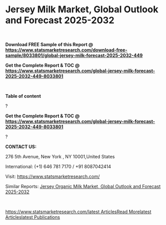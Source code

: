 <h1>Jersey Milk Market, Global Outlook and Forecast 2025-2032</h1><br/><p><strong>Download FREE Sample of this Report @ <a href="https://www.statsmarketresearch.com/download-free-sample/8033801/global-jersey-milk-forecast-2025-2032-449">https://www.statsmarketresearch.com/download-free-sample/8033801/global-jersey-milk-forecast-2025-2032-449</a></strong></p>
 
 
 
 <div><b>Get the Complete Report & TOC @ <a href="https://www.statsmarketresearch.com/global-jersey-milk-forecast-2025-2032-449-8033801">https://www.statsmarketresearch.com/global-jersey-milk-forecast-2025-2032-449-8033801</a></b></div>
 
 
 
 <p><br />
 
 <b>Table of content</b></p>
 
 
 
 <p>? </p>
 
 
 
 <div><b>Get the Complete Report & TOC @ <a href="https://www.statsmarketresearch.com/global-jersey-milk-forecast-2025-2032-449-8033801">https://www.statsmarketresearch.com/global-jersey-milk-forecast-2025-2032-449-8033801</a></b></div>
 
 
 
 <p>? </p>
 
 
 
 <p><b>CONTACT US:</b><br />
 
 276 5th Avenue, New York , NY 10001,United States<br />
 
 International: (+1) 646 781 7170 / +91 8087042414<br />
 
 Visit: <a href="https://www.statsmarketresearch.com/">https://www.statsmarketresearch.com/</a><br />
 
 Similar Reports: <a href="https://www.statsmarketresearch.com/global-jersey-milk-forecast-2025-2032-449-8033801">Jersey Organic Milk Market, Global Outlook and Forecast 2025-2032</a><br />
 
 <br />
 
 <a href="https://gyeongbokgung.com">https://www.statsmarketresearch.com/</a><a href="https://hallyeomaritime.com">latest Articles</a><a href="https://jingwansa.com">Read More</a><a href="https://nguoiviet.jp/">latest Articles</a><a href="https://www.intelmarketresearch.com/">latest Publications</a></p>